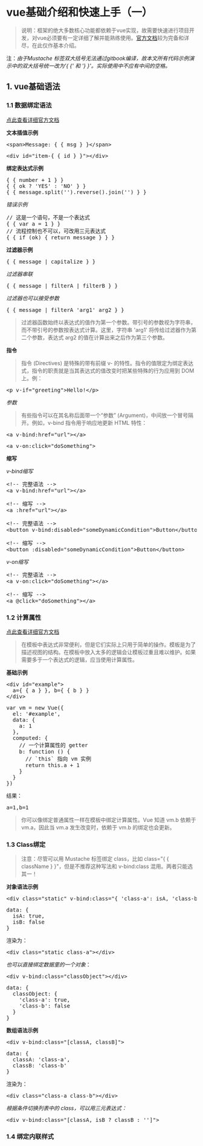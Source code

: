 # vue基础介绍和快速上手（一）

> 说明：框架的绝大多数核心功能都依赖于vue实现，故需要快速进行项目开发，对vue必须要有一定详细了解并能熟练使用。[官方文档](http://cn.vuejs.org/)较为完备和详尽，在此仅作基本介绍。
> 
注：*由于Mustache 标签双大括号无法通过gitbook编译，故本文所有代码示例演示中的双大括号统一改为'{ {' 和 '} }'。实际使用中不应有中间的空格。*


## 1. vue基础语法

### 1.1 数据绑定语法 
[点此查看详细官方文档](http://cn.vuejs.org/guide/syntax.html)


**文本插值示例**

<pre>&lt;span&gt;Message: { { msg } }&lt;/span&gt;</pre>

<pre>&lt;div id=&quot;item-{ { id } }&quot;&gt;&lt;/div&gt;</pre>


**绑定表达式示例**

<pre>{ { number + 1 } }
{ { ok ? 'YES' : 'NO' } }
{ { message.split('').reverse().join('') } }</pre>

*错误示例*

<pre>// 这是一个语句，不是一个表达式
{ { var a = 1 } }
// 流程控制也不可以，可改用三元表达式
{ { if (ok) { return message } } }</pre>


**过滤器示例**

<pre>{ { message | capitalize } }</pre>

*过滤器串联*

<pre>{ { message | filterA | filterB } }</pre>

*过滤器也可以接受参数*

<pre>{ { message | filterA 'arg1' arg2 } }</pre>

> 过滤器函数始终以表达式的值作为第一个参数。带引号的参数视为字符串，而不带引号的参数按表达式计算。这里，字符串 'arg1' 将传给过滤器作为第二个参数，表达式 arg2 的值在计算出来之后作为第三个参数。


**指令**

> 指令 (Directives) 是特殊的带有前缀 v- 的特性。指令的值限定为绑定表达式，指令的职责就是当其表达式的值改变时把某些特殊的行为应用到 DOM 上。例：

<pre>&lt;p v-if=&quot;greeting&quot;&gt;Hello!&lt;/p&gt;</pre>

*参数*

> 有些指令可以在其名称后面带一个“参数” (Argument)，中间放一个冒号隔开。例如，v-bind 指令用于响应地更新 HTML 特性：

<pre>&lt;a v-bind:href=&quot;url&quot;&gt;&lt;/a&gt;</pre>

<pre>&lt;a v-on:click=&quot;doSomething&quot;&gt;</pre>


**缩写**

*v-bind缩写*

<pre>&lt;!-- 完整语法 --&gt;<br />&lt;a v-bind:href=&quot;url&quot;&gt;&lt;/a&gt;<br /> <br />&lt;!-- 缩写 --&gt;<br />&lt;a :href=&quot;url&quot;&gt;&lt;/a&gt;<br /> <br />&lt;!-- 完整语法 --&gt;<br />&lt;button v-bind:disabled=&quot;someDynamicCondition&quot;&gt;Button&lt;/button&gt;<br /> <br />&lt;!-- 缩写 --&gt;<br />&lt;button :disabled=&quot;someDynamicCondition&quot;&gt;Button&lt;/button&gt;</pre>

*v-on缩写*

<pre>&lt;!-- 完整语法 --&gt;<br />&lt;a v-on:click=&quot;doSomething&quot;&gt;&lt;/a&gt;<br /> <br />&lt;!-- 缩写 --&gt;<br />&lt;a @click=&quot;doSomething&quot;&gt;&lt;/a&gt;</pre>


### 1.2 计算属性

[点此查看详细官方文档](http://cn.vuejs.org/guide/computed.html)

> 在模板中表达式非常便利，但是它们实际上只用于简单的操作。模板是为了描述视图的结构。在模板中放入太多的逻辑会让模板过重且难以维护。如果需要多于一个表达式的逻辑，应当使用计算属性。

**基础示例**

<pre>&lt;div id=&quot;example&quot;&gt;<br />  a={ { a } }, b={ { b } }<br />&lt;/div&gt;</pre>

<pre>var vm = new Vue({
  el: '#example',
  data: {
    a: 1
  },
  computed: {
    // 一个计算属性的 getter
    b: function () {
      // `this` 指向 vm 实例
      return this.a + 1
    }
  }
})</pre>

结果： 

<pre>a=1,b=1</pre>

>你可以像绑定普通属性一样在模板中绑定计算属性。Vue 知道 vm.b 依赖于 vm.a，因此当 vm.a 发生改变时，依赖于 vm.b 的绑定也会更新。


### 1.3 Class绑定

> 注意：尽管可以用 Mustache 标签绑定 class，比如 class="{ { className } }"，但是不推荐这种写法和 v-bind:class 混用。两者只能选其一！


**对象语法示例**

<pre>&lt;div class=&quot;static&quot; v-bind:class=&quot;{ 'class-a': isA, 'class-b': isB }&quot;&gt;&lt;/div&gt;</pre>

<pre>data: {
  isA: true,
  isB: false
}</pre>

渲染为：

<pre>&lt;div class=&quot;static class-a&quot;&gt;&lt;/div&gt;</pre>

*也可以直接绑定数据里的一个对象*：

<pre>&lt;div v-bind:class=&quot;classObject&quot;&gt;&lt;/div&gt;</pre>

<pre>data: {
  classObject: {
    'class-a': true,
    'class-b': false
  }
}</pre>


**数组语法示例**

<pre>&lt;div v-bind:class=&quot;[classA, classB]&quot;&gt;</pre>

<pre>data: {
  classA: 'class-a',
  classB: 'class-b'
}</pre>

渲染为：

<pre>&lt;div class=&quot;class-a class-b&quot;&gt;&lt;/div&gt;</pre>

*根据条件切换列表中的 class，可以用三元表达式：*

<pre>&lt;div v-bind:class=&quot;[classA, isB ? classB : '']&quot;&gt;</pre>


### 1.4 绑定内联样式